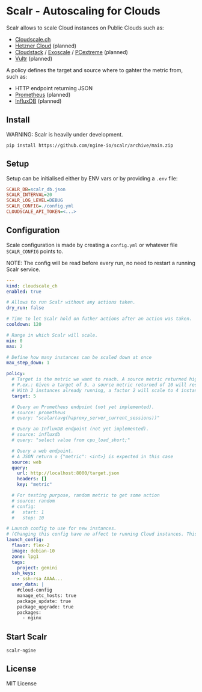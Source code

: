 # Scalr - Autoscaling for Clouds

Scalr allows to scale Cloud instances on Public Clouds such as:

- [Cloudscale.ch](https://www.cloudscale.ch/)
- [Hetzner Cloud](https://www.hetzner.com/cloud) (planned)
- [Cloudstack](https://cloudstack.apache.org) / [Exoscale](https://www.exoscale.com) / [PCextreme](https://www.pcextreme.com) (planned)
- [Vultr](https://www.vultr.com) (planned)

A policy defines the target and source where to gahter the metric from, such as:

- HTTP endpoint returning JSON
- [Prometheus](https://prometheus.io) (planned)
- [InfluxDB](https://www.influxdata.com/) (planned)

## Install

WARNING: Scalr is heavily under development.

```shell
pip install https://github.com/ngine-io/scalr/archive/main.zip
```

## Setup

Setup can be initialised either by ENV vars or by providing a `.env` file:

```ini
SCALR_DB=scalr_db.json
SCALR_INTERVAL=20
SCALR_LOG_LEVEL=DEBUG
SCALR_CONFIG=./config.yml
CLOUDSCALE_API_TOKEN=<...>
```

## Configuration

Scale configuration is made by creating a `config.yml` or whatever file `SCALR_CONFIG` points to.

NOTE: The config will be read before every run, no need to restart a running Scalr service.

```yaml
---
kind: cloudscale_ch
enabled: true

# Allows to run Scalr without any actions taken.
dry_run: false

# Time to let Scalr hold on futher actions after an action was taken.
cooldown: 120

# Range in which Scalr will scale.
min: 0
max: 2

# Define how many instances can be scaled down at once
max_step_down: 1

policy:
  # Target is the metric we want to reach. A source metric returned higher than this target will result in scaling up, a lower to scaling down.
  # P.ex.: Given a target of 5, a source metric returned of 10 will results in a scaling factor 2.0.
  # With 2 instances already running, a factor 2 will scale to 4 instances (2 x 2.0), except the max allow instances is lower than 4.
  target: 5

  # Query an Prometheus endpoint (not yet implemented).
  # source: prometheus
  # query: "scalar(avg(haproxy_server_current_sessions))"

  # Query an InfluxDB endpoint (not yet implemented).
  # source: influxdb
  # query: "select value from cpu_load_short;"

  # Query a web endpoint.
  # A JSON return o {"metric": <int>} is expected in this case
  source: web
  query:
    url: http://localhost:8000/target.json
    headers: []
    key: "metric"

  # For testing purpose, random metric to get some action
  # source: random
  # config:
  #   start: 1
  #   stop: 10

# Launch config to use for new instances.
# (Changing this config have no affect to running Cloud instances. This may change in the future.)
launch_config:
  flavor: flex-2
  image: debian-10
  zone: lpg1
  tags:
    project: gemini
  ssh_keys:
    - ssh-rsa AAAA...
  user_data: |
    #cloud-config
    manage_etc_hosts: true
    package_update: true
    package_upgrade: true
    packages:
      - nginx
```

## Start Scalr

```shell
scalr-ngine
```

## License

MIT License
